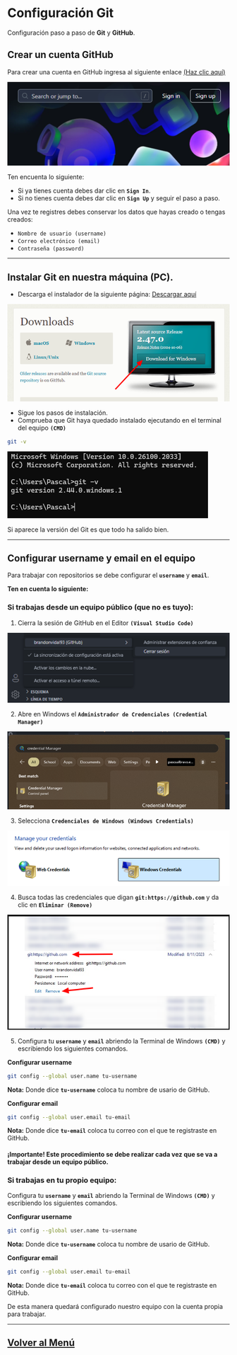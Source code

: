 # Configuración Git

Configuración paso a paso de **Git** y **GitHub**.

## **Crear un cuenta GitHub**

Para crear una cuenta en GitHub ingresa al siguiente enlace [(Haz clic aquí)](github.com)

![alt text](../../img/2/image.png)

Ten encuenta lo siguiente:

- Si ya tienes cuenta debes dar clic en **`Sign In`**.
- Si no tienes cuenta debes dar clic en **`Sign Up`** y seguir el paso a paso.

Una vez te registres debes conservar los datos que hayas creado o tengas creados:
    
- `Nombre de usuario (username)`
- `Correo electrónico (email)`
- `Contraseña (password)`
    
---

## **Instalar Git en nuestra máquina (PC).**

- Descarga el instalador de la siguiente página: [Descargar aquí](https://git-scm.com/downloads)
  
![alt text](../../img/2/image-2.png)

- Sigue los pasos de instalación.
- Comprueba que Git haya quedado instalado ejecutando en el terminal del equipo **`(CMD)`** 
    
``` bash
git -v
```

![alt text](../../img/2/image-3.png)

Si aparece la versión del Git es que todo ha salido bien.

---

## **Configurar username y email en el equipo**

Para trabajar con repositorios se debe configurar el **`username`** y **`email`**. 

**Ten en cuenta lo siguiente:**

### Si trabajas desde un equipo público (que no es tuyo):

1. Cierra la sesión de GitHub en el Editor **`(Visual Studio Code)`**

![alt text](../../img/2/image-4.png)

2. Abre en Windows el **`Administrador de Credenciales (Credential Manager)`**

![alt text](../../img/2/image-5.png)

3. Selecciona **`Credenciales de Windows (Windows Credentials)`**

![alt text](../../img/2/image-6.png)

4. Busca todas las credenciales que digan **`git:https://github.com`** y da clic en **`Eliminar (Remove)`**

![alt text](../../img/2/image-7.png)

5. Configura tu **`username`** y **`email`** abriendo la Terminal de Windows **`(CMD)`** y escribiendo los siguientes comandos.

**Configurar username**

```bash
git config --global user.name tu-username
```

**Nota:** Donde dice **`tu-username`** coloca tu nombre de usario de GitHub.

**Configurar email**

```bash
git config --global user.email tu-email
```

**Nota:** Donde dice **`tu-email`** coloca tu correo con el que te registraste en GitHub.

#### ¡Importante! Este procedimiento se debe realizar cada vez que se va a trabajar desde un equipo público.

### Si trabajas en tu propio equipo:

Configura tu **`username`** y **`email`** abriendo la Terminal de Windows **`(CMD)`** y escribiendo los siguientes comandos.

**Configurar username**

```bash
git config --global user.name tu-username
```

**Nota:** Donde dice **`tu-username`** coloca tu nombre de usario de GitHub.

**Configurar email**

```bash
git config --global user.email tu-email
```

**Nota:** Donde dice **`tu-email`** coloca tu correo con el que te registraste en GitHub.

De esta manera quedará configurado nuestro equipo con la cuenta propia para trabajar.

---

## [Volver al Menú](../../README.md)